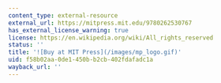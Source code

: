 ```yaml
---
content_type: external-resource
external_url: https://mitpress.mit.edu/9780262530767
has_external_license_warning: true
license: https://en.wikipedia.org/wiki/All_rights_reserved
status: ''
title: '![Buy at MIT Press](/images/mp_logo.gif)'
uid: f58b02aa-0de1-450b-b2cb-402fdafadc1a
wayback_url: ''
---
```


